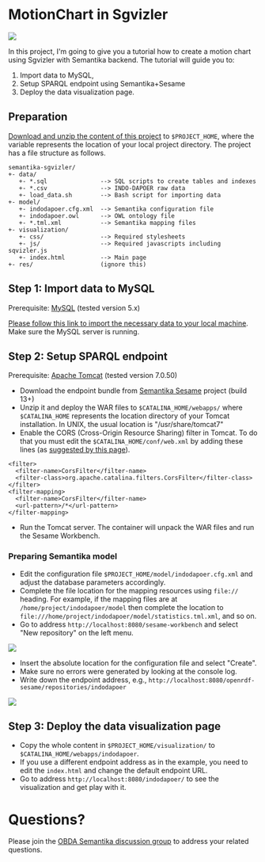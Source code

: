 MotionChart in Sgvizler
=======================

![](https://raw.github.com/obidea/semantika-sgvizler/master/res/motion-chart.png)

In this project, I'm going to give you a tutorial how to create a motion chart using Sgvizler with Semantika backend.
The tutorial will guide you to:

1. Import data to MySQL,
2. Setup SPARQL endpoint using Semantika+Sesame
3. Deploy the data visualization page.


## Preparation

[Download and unzip the content of this project](https://github.com/obidea/semantika-sgvizler/archive/master.zip) to `$PROJECT_HOME`, where the variable represents the location of your local project directory. The project has a file structure as follows.
```
semantika-sgvizler/
+- data/
   +- *.sql               --> SQL scripts to create tables and indexes
   +- *.csv               --> INDO-DAPOER raw data
   +- load_data.sh        --> Bash script for importing data
+- model/
   +- indodapoer.cfg.xml  --> Semantika configuration file
   +- indodapoer.owl      --> OWL ontology file
   +- *.tml.xml           --> Semantika mapping files
+- visualization/
   +- css/                --> Required stylesheets
   +- js/                 --> Required javascripts including sqvizler.js
   +- index.html          --> Main page
+- res/                   (ignore this)
```

## Step 1: Import data to MySQL

Prerequisite: [MySQL](http://www.mysql.com/) (tested version 5.x)

[Please follow this link to import the necessary data to your local machine](https://github.com/obidea/semantika-sgvizler/tree/master/data). Make sure the MySQL server is running.

## Step 2: Setup SPARQL endpoint

Prerequisite: [Apache Tomcat](http://tomcat.apache.org/) (tested version 7.0.50)

* Download the endpoint bundle from [Semantika Sesame](https://github.com/obidea/semantika-sesame/releases) project (build 13+)
* Unzip it and deploy the WAR files to `$CATALINA_HOME/webapps/` where `$CATALINA_HOME` represents the location
directory of your Tomcat installation. In UNIX, the usual location is "/usr/share/tomcat7"
* Enable the CORS (Cross-Origin Resource Sharing) filter in Tomcat. To do that you must edit the
`$CATALINA_HOME/conf/web.xml` by adding these lines (as [suggested by this page](http://enable-cors.org/server_tomcat.html)).
```
<filter>
  <filter-name>CorsFilter</filter-name>
  <filter-class>org.apache.catalina.filters.CorsFilter</filter-class>
</filter>
<filter-mapping>
  <filter-name>CorsFilter</filter-name>
  <url-pattern>/*</url-pattern>
</filter-mapping>
```
* Run the Tomcat server. The container will unpack the WAR files and run the Sesame Workbench.

### Preparing Semantika model
* Edit the configuration file `$PROJECT_HOME/model/indodapoer.cfg.xml` and adjust the database parameters accordingly.
* Complete the file location for the mapping resources using `file://` heading. For example, if the mapping files
are at `/home/project/indodapoer/model` then complete the location to `file:///home/project/indodapoer/model/statistics.tml.xml`, and so on.
* Go to address `http://localhost:8080/sesame-workbench` and select "New repository" on the left menu.

![](https://raw.github.com/obidea/semantika-sgvizler/master/res/new-repository.png)

* Insert the absolute location for the configuration file and select "Create".
* Make sure no errors were generated by looking at the console log.
* Write down the endpoint address, e.g., `http://localhost:8080/openrdf-sesame/repositories/indodapoer`

![](https://raw.github.com/obidea/semantika-sgvizler/master/res/endpoint.png)


## Step 3: Deploy the data visualization page

* Copy the whole content in `$PROJECT_HOME/visualization/` to `$CATALINA_HOME/webapps/indodapoer`.
* If you use a different endpoint address as in the example, you need to edit the `index.html` and change the
default endpoint URL.
* Go to address `http://localhost:8080/indodapoer/` to see the visualization and get play with it.


Questions?
=========

Please join the [OBDA Semantika discussion group](https://groups.google.com/forum/#!forum/obda-semantika) to address your related questions.
